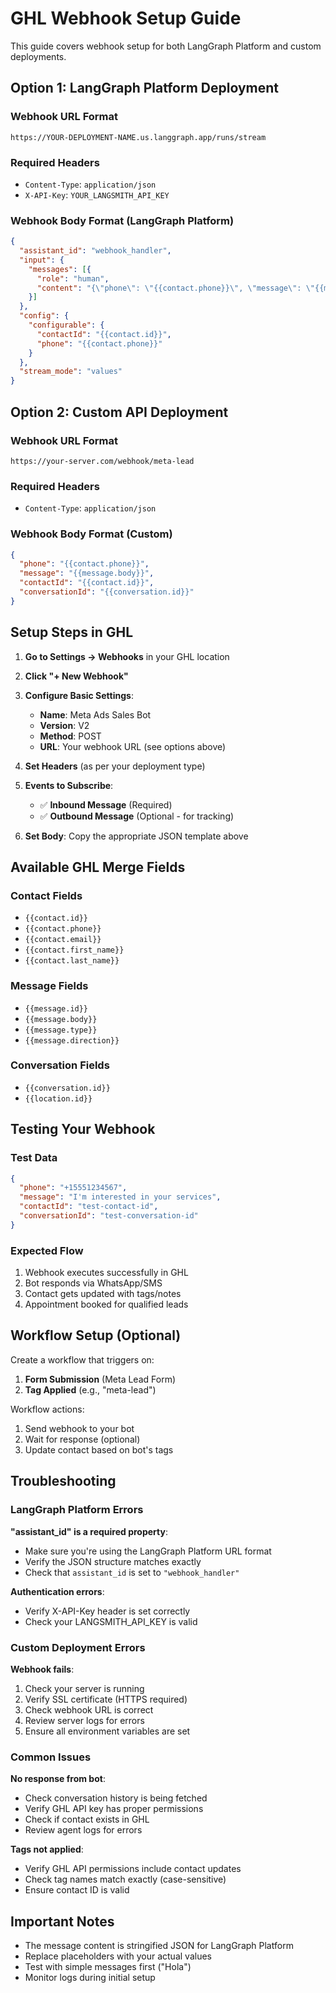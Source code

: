 # GHL Webhook Setup Guide

This guide covers webhook setup for both LangGraph Platform and custom deployments.

## Option 1: LangGraph Platform Deployment

### Webhook URL Format
```
https://YOUR-DEPLOYMENT-NAME.us.langgraph.app/runs/stream
```

### Required Headers
- `Content-Type`: `application/json`
- `X-API-Key`: `YOUR_LANGSMITH_API_KEY`

### Webhook Body Format (LangGraph Platform)
```json
{
  "assistant_id": "webhook_handler",
  "input": {
    "messages": [{
      "role": "human", 
      "content": "{\"phone\": \"{{contact.phone}}\", \"message\": \"{{message.body}}\", \"contactId\": \"{{contact.id}}\"}"
    }]
  },
  "config": {
    "configurable": {
      "contactId": "{{contact.id}}",
      "phone": "{{contact.phone}}"
    }
  },
  "stream_mode": "values"
}
```

## Option 2: Custom API Deployment

### Webhook URL Format
```
https://your-server.com/webhook/meta-lead
```

### Required Headers
- `Content-Type`: `application/json`

### Webhook Body Format (Custom)
```json
{
  "phone": "{{contact.phone}}",
  "message": "{{message.body}}",
  "contactId": "{{contact.id}}",
  "conversationId": "{{conversation.id}}"
}
```

## Setup Steps in GHL

1. **Go to Settings → Webhooks** in your GHL location
2. **Click "+ New Webhook"**
3. **Configure Basic Settings**:
   - **Name**: Meta Ads Sales Bot
   - **Version**: V2
   - **Method**: POST
   - **URL**: Your webhook URL (see options above)

4. **Set Headers** (as per your deployment type)

5. **Events to Subscribe**:
   - ✅ **Inbound Message** (Required)
   - ✅ **Outbound Message** (Optional - for tracking)

6. **Set Body**: Copy the appropriate JSON template above

## Available GHL Merge Fields

### Contact Fields
- `{{contact.id}}`
- `{{contact.phone}}`
- `{{contact.email}}`
- `{{contact.first_name}}`
- `{{contact.last_name}}`

### Message Fields
- `{{message.id}}`
- `{{message.body}}`
- `{{message.type}}`
- `{{message.direction}}`

### Conversation Fields
- `{{conversation.id}}`
- `{{location.id}}`

## Testing Your Webhook

### Test Data
```json
{
  "phone": "+15551234567",
  "message": "I'm interested in your services",
  "contactId": "test-contact-id",
  "conversationId": "test-conversation-id"
}
```

### Expected Flow
1. Webhook executes successfully in GHL
2. Bot responds via WhatsApp/SMS
3. Contact gets updated with tags/notes
4. Appointment booked for qualified leads

## Workflow Setup (Optional)

Create a workflow that triggers on:
1. **Form Submission** (Meta Lead Form)
2. **Tag Applied** (e.g., "meta-lead")

Workflow actions:
1. Send webhook to your bot
2. Wait for response (optional)
3. Update contact based on bot's tags

## Troubleshooting

### LangGraph Platform Errors

**"assistant_id" is a required property**:
- Make sure you're using the LangGraph Platform URL format
- Verify the JSON structure matches exactly
- Check that `assistant_id` is set to `"webhook_handler"`

**Authentication errors**:
- Verify X-API-Key header is set correctly
- Check your LANGSMITH_API_KEY is valid

### Custom Deployment Errors

**Webhook fails**:
1. Check your server is running
2. Verify SSL certificate (HTTPS required)
3. Check webhook URL is correct
4. Review server logs for errors
5. Ensure all environment variables are set

### Common Issues

**No response from bot**:
- Check conversation history is being fetched
- Verify GHL API key has proper permissions
- Check if contact exists in GHL
- Review agent logs for errors

**Tags not applied**:
- Verify GHL API permissions include contact updates
- Check tag names match exactly (case-sensitive)
- Ensure contact ID is valid

## Important Notes

- The message content is stringified JSON for LangGraph Platform
- Replace placeholders with your actual values
- Test with simple messages first ("Hola")
- Monitor logs during initial setup